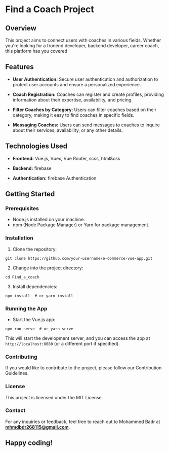 # Find a Coach Project

## Overview

This project aims to connect users with coaches in various fields. Whether you're looking for a fronend developer, backend developer, career coach, this platform has you covered

## Features

- **User Authentication:** Secure user authentication and authorization to protect user accounts and ensure a personalized experience.

- **Coach Registration:** Coaches can register and create profiles, providing information about their expertise, availability, and pricing.

- **Filter Coaches by Category**: Users can filter coaches based on their category, making it easy to find coaches in specific fields.

- **Messaging Coaches:** Users can send messages to coaches to inquire about their services, availability, or any other details.

## Technologies Used

- **Frontend:** Vue.js, Vuex, Vue Router, scss, html&css

- **Backend:** firebase

- **Authentication:** firebase Authentication

## Getting Started

### Prerequisites

- Node.js installed on your machine.
- npm (Node Package Manager) or Yarn for package management.

### Installation

1. Clone the repository:

```
git clone https://github.com/your-username/e-commerce-vue-app.git
```
2. Change into the project directory:

```
cd Find_a_coach
```
3. Install dependencies:

```
npm install  # or yarn install
```

### Running the App
- Start the Vue.js app:
```
npm run serve  # or yarn serve
```
This will start the development server, and you can access the app at `http://localhost:8080` (or a different port if specified).

### Contributing

If you would like to contribute to the project, please follow our Contribution Guidelines.

### License
This project is licensed under the MIT License.

### Contact

For any inquiries or feedback, feel free to reach out to Mohammed Badr at **mhmdbdr268115@gmail.com**.

## Happy coding!


